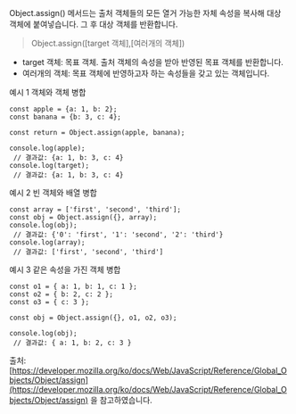 Object.assign() 메서드는 출처 객체들의 모든 열거 가능한 자체 속성을 복사해 대상 객체에 붙여넣습니다. 그 후 대상 객체를 반환합니다.

> Object.assign([target 객체],[여러개의 객체])
> 
- target 객체: 목표 객체. 출처 객체의 속성을 받아 반영된 목표 객체를 반환합니다.
- 여러개의 객체: 목표 객체에 반영하고자 하는 속성들을 갖고 있는 객체입니다.

예시 1 객체와 객체 병합

```
const apple = {a: 1, b: 2};
const banana = {b: 3, c: 4};

const return = Object.assign(apple, banana);

console.log(apple);
 // 결과값: {a: 1, b: 3, c: 4}
console.log(target);
 // 결과값: {a: 1, b: 3, c: 4}

```

예시 2 빈 객체와 배열 병합

```
const array = ['first', 'second', 'third'];
const obj = Object.assign({}, array);
console.log(obj);
 // 결과값: {'0': 'first', '1': 'second', '2': 'third'}
console.log(array);
 // 결과값: ['first', 'second', 'third']

```

예시 3 같은 속성을 가진 객체 병합

```
const o1 = { a: 1, b: 1, c: 1 };
const o2 = { b: 2, c: 2 };
const o3 = { c: 3 };

const obj = Object.assign({}, o1, o2, o3);

console.log(obj);
 // 결과값: { a: 1, b: 2, c: 3 }

```

출처: [https://developer.mozilla.org/ko/docs/Web/JavaScript/Reference/Global_Objects/Object/assign](https://developer.mozilla.org/ko/docs/Web/JavaScript/Reference/Global_Objects/Object/assign) 을 참고하였습니다.
